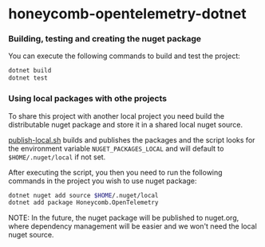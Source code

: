 # honeycomb-opentelemetry-dotnet

### Building, testing and creating the nuget package

You can execute the following commands to build and test the project:

```bash
dotnet build
dotnet test
```

### Using local packages with othe projects

To share this project with another local project you need build the distributable nuget package and store it in a shared local nuget source.

[publish-local.sh](publish-local.sh) builds and publishes the packages and the script looks for the environment variable `NUGET_PACKAGES_LOCAL` and will default to `$HOME/.nuget/local` if not set.

After executing the script, you then you need to run the following commands in the project you wish to use nuget package:

```bash
dotnet nuget add source $HOME/.nuget/local
dotnet add package Honeycomb.OpenTelemetry
```

NOTE: In the future, the nuget package will be published to nuget.org, where dependency management will be easier and we won't need the local nuget source.